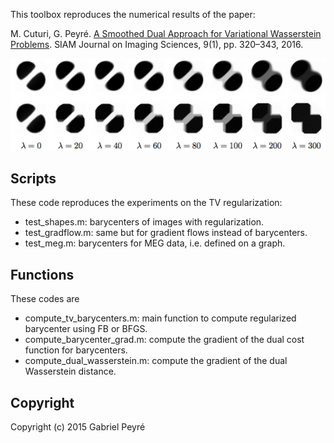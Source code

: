 This toolbox reproduces the numerical results of the paper:

M. Cuturi, G. Peyré. [A Smoothed Dual Approach for Variational Wasserstein Problems](http://arxiv.org/abs/1503.02533). SIAM Journal on Imaging Sciences, 9(1), pp. 320–343, 2016.

![Example of l1 regularization path](img/tv-prox.png)

Scripts
----------

These code reproduces the experiments on the TV regularization:
* test_shapes.m: barycenters of images with regularization.
* test_gradflow.m: same but for gradient flows instead of barycenters.
* test_meg.m: barycenters for MEG data, i.e. defined on a graph.

Functions
----------

These codes are
* compute_tv_barycenters.m: main function to compute regularized barycenter using FB or BFGS.
* compute_barycenter_grad.m: compute the gradient of the dual cost function for barycenters.
* compute_dual_wasserstein.m: compute the gradient of the dual Wasserstein distance.


Copyright
----------

Copyright (c) 2015 Gabriel Peyré
